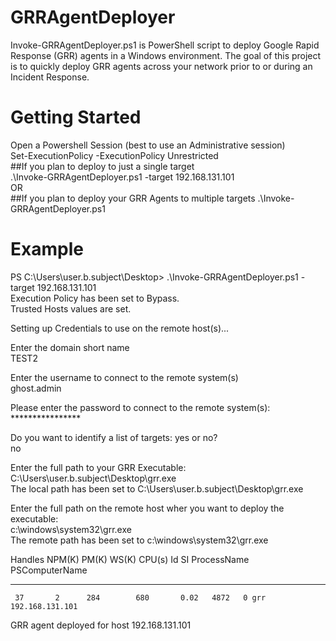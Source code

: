 # GRRAgentDeployer

Invoke-GRRAgentDeployer.ps1 is PowerShell script to deploy Google Rapid Response (GRR) agents in a Windows environment. The goal of this project is to quickly deploy GRR agents across your network prior to or during an Incident Response. 

# Getting Started

Open a Powershell Session (best to use an Administrative session)  
Set-ExecutionPolicy -ExecutionPolicy Unrestricted  
##If you plan to deploy to just a single target  
.\Invoke-GRRAgentDeployer.ps1 -target 192.168.131.101  
OR  
##If you plan to deploy your GRR Agents to multiple targets 
.\Invoke-GRRAgentDeployer.ps1  

# Example

PS C:\Users\user.b.subject\Desktop> .\Invoke-GRRAgentDeployer.ps1 -target 192.168.131.101  
Execution Policy has been set to Bypass.  
Trusted Hosts values are set.  

Setting up Credentials to use on the remote host(s)...  

Enter the domain short name  
TEST2  

Enter the username to connect to the remote system(s)  
ghost.admin 

Please enter the password to connect to the remote system(s): ****************  

Do you want to identify a list of targets: yes or no?  
no  

Enter the full path to your GRR Executable:  
C:\Users\user.b.subject\Desktop\grr.exe  
The local path has been set to C:\Users\user.b.subject\Desktop\grr.exe  

Enter the full path on the remote host wher you want to deploy the executable:  
c:\windows\system32\grr.exe  
The remote path has been set to c:\windows\system32\grr.exe  

Handles  NPM(K)    PM(K)      WS(K)     CPU(s)     Id  SI ProcessName                    PSComputerName  
-------  ------    -----      -----     ------     --  -- -----------                    --------------
     37       2      284        680       0.02   4872   0 grr                            192.168.131.101  
     
GRR agent deployed for host 192.168.131.101  

